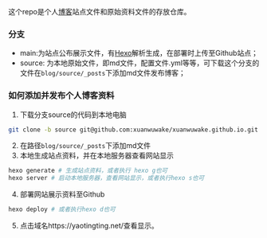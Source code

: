 这个repo是个人[博客](https://yaotingting.net/)站点文件和原始资料文件的存放仓库。

### 分支

- main:为站点公布展示文件，有[Hexo](https://hexo.io/zh-cn/index.html)解析生成，在部署时上传至Github站点；
- source: 为本地原始文件，即md文件，配置文件.yml等等，可下载这个分支的文件在`blog/source/_posts`下添加md文件发布博客；

### 如何添加并发布个人博客资料

1. 下载分支source的代码到本地电脑

```bash
git clone -b source git@github.com:xuanwuwake/xuanwuwake.github.io.git
```

2. 在路径`blog/source/_posts`下添加md文件
3. 本地生成站点资料，并在本地服务器查看网站显示

```bash
hexo generate # 生成站点资料，或者执行 hexo g也可
hexo server # 启动本地服务器，查看网站显示，或者执行hexo s也可
```

4. 部署网站展示资料至Github

```bash
hexo deploy # 或者执行hexo d也可
```

5. 点击域名https://yaotingting.net/查看显示。